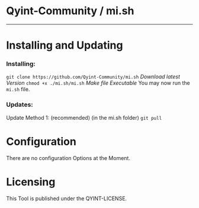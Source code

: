# Qyint-Community / mi.sh
- - -

# Installing and Updating
### Installing:
`git clone https://github.com/Qyint-Community/mi.sh` *Download latest Version*
`chmod +x ./mi.sh/mi.sh` *Make file Executable*
You may now run the `mi.sh` file.
### Updates:
Update Method 1: (recommended)
(in the mi.sh folder) `git pull`

# Configuration
There are no configuration Options at the Moment.

# Licensing
This Tool is published under the QYINT-LICENSE.
